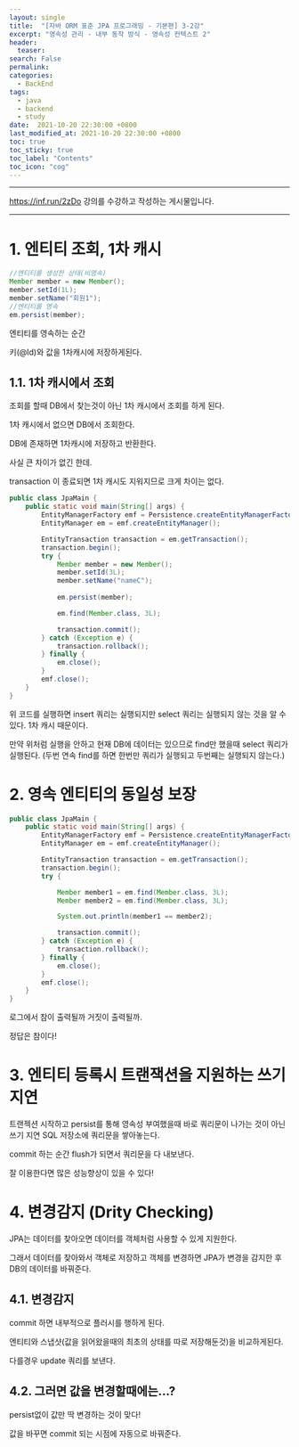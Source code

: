 ```yaml
---
layout: single
title:  "[자바 ORM 표준 JPA 프로그래밍 - 기본편] 3-2강"
excerpt: "영속성 관리 - 내부 동작 방식 - 영속성 컨텍스트 2"
header:
  teaser: 
search: False
permalink:
categories: 
  - BackEnd
tags:
  - java
  - backend
  - study
date:  2021-10-20 22:30:00 +0800
last_modified_at: 2021-10-20 22:30:00 +0800
toc: true
toc_sticky: true
toc_label: "Contents"
toc_icon: "cog"
---
```

---

https://inf.run/2zDo 강의를 수강하고 작성하는 게시물입니다.

---

# 1. 엔티티 조회, 1차 캐시

```java
//엔티티를 생성한 상태(비영속)
Member member = new Member();
member.setId(1L);
member.setName("회원1");
//엔티티를 영속
em.persist(member);
```

엔티티를 영속하는 순간

키(@Id)와 값을 1차캐시에 저장하게된다.

## 1.1. 1차 캐시에서 조회

조회를 할때 DB에서 찾는것이 아닌 1차 캐시에서 조회를 하게 된다.

1차 캐시에서 없으면 DB에서 조회한다. 

DB에 존재하면 1차캐시에 저장하고 반환한다.

사실 큰 차이가 없긴 한데.

transaction 이 종료되면 1차 캐시도 지워지므로 크게 차이는 없다.

```java
public class JpaMain {
    public static void main(String[] args) {
        EntityManagerFactory emf = Persistence.createEntityManagerFactory("hello");
        EntityManager em = emf.createEntityManager();

        EntityTransaction transaction = em.getTransaction();
        transaction.begin();
        try {
            Member member = new Member();
            member.setId(3L);
            member.setName("nameC");
            
            em.persist(member);

            em.find(Member.class, 3L);

            transaction.commit();
        } catch (Exception e) {
            transaction.rollback();
        } finally {
            em.close();
        }
        emf.close();
    }
}
```

위 코드를 실행하면 insert 쿼리는 실행되지만 select 쿼리는 실행되지 않는 것을 알 수 있다. 1차 캐시 때문이다.

만약 위처럼 실행을 안하고 현재 DB에 데이터는 있으므로 find만 했을때 select 쿼리가 실행된다. (두번 연속 find를 하면 한번만 쿼리가 실행되고 두번째는 실행되지 않는다.)

# 2. 영속 엔티티의 동일성 보장

```java
public class JpaMain {
    public static void main(String[] args) {
        EntityManagerFactory emf = Persistence.createEntityManagerFactory("hello");
        EntityManager em = emf.createEntityManager();

        EntityTransaction transaction = em.getTransaction();
        transaction.begin();
        try {

            Member member1 = em.find(Member.class, 3L);
            Member member2 = em.find(Member.class, 3L);

            System.out.println(member1 == member2);

            transaction.commit();
        } catch (Exception e) {
            transaction.rollback();
        } finally {
            em.close();
        }
        emf.close();
    }
}
```

로그에서 참이 출력될까 거짓이 출력될까.

정답은 참이다!

# 3. 엔티티 등록시 트랜잭션을 지원하는 쓰기 지연

트랜젝션 시작하고 persist를 통해 영속성 부여했을때 바로 쿼리문이 나가는 것이 아닌 쓰기 지연 SQL 저장소에 쿼리문을 쌓아놓는다.

commit 하는 순간 flush가 되면서 쿼리문을 다 내보낸다.

잘 이용한다면 많은 성능향상이 있을 수 있다!

# 4. 변경감지 (Drity Checking)

JPA는 데이터를 찾아오면 데이터를 객체처럼 사용할 수 있게 지원한다.

그래서 데이터를 찾아와서 객체로 저장하고 객체를 변경하면 JPA가 변경을 감지한 후 DB의 데이터를 바꿔준다.

## 4.1. 변경감지 

commit 하면 내부적으로 플러시를 행하게 된다.

엔티티와 스냅샷(값을 읽어왔을때의 최초의 상태를 따로 저장해둔것)을 비교하게된다.

다를경우 update 쿼리를 보낸다.

## 4.2. 그러면 값을 변경할때에는...?

persist없이 값만 딱 변경하는 것이 맞다!

값을 바꾸면 commit 되는 시점에 자동으로 바꿔준다.
